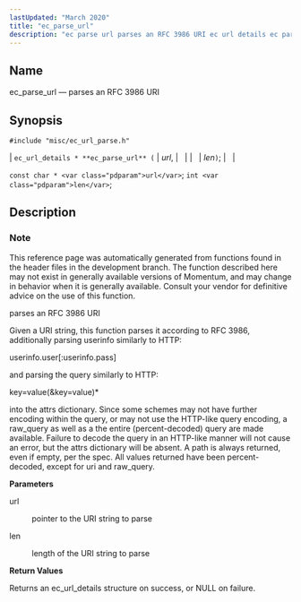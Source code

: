 ```yaml
---
lastUpdated: "March 2020"
title: "ec_parse_url"
description: "ec parse url parses an RFC 3986 URI ec url details ec parse url url len const char url int len This reference page was automatically generated from functions found in the header files in the development branch The function described here may not exist in generally available versions of..."
---
```


<a name="apis.ec_parse_url"></a> 
## Name

ec_parse_url — parses an RFC 3986 URI

## Synopsis

`#include "misc/ec_url_parse.h"`

| `ec_url_details * **ec_parse_url** (` | <var class="pdparam">url</var>, |   |
|   | <var class="pdparam">len</var>`)`; |   |

`const char * <var class="pdparam">url</var>`;
`int <var class="pdparam">len</var>`;<a name="idp63925744"></a> 
## Description

### Note

This reference page was automatically generated from functions found in the header files in the development branch. The function described here may not exist in generally available versions of Momentum, and may change in behavior when it is generally available. Consult your vendor for definitive advice on the use of this function.

parses an RFC 3986 URI

Given a URI string, this function parses it according to RFC 3986, additionally parsing userinfo similarly to HTTP:

userinfo.user[:userinfo.pass]

and parsing the query similarly to HTTP:

key=value(&key=value)*

into the attrs dictionary. Since some schemes may not have further encoding within the query, or may not use the HTTP-like query encoding, a raw_query as well as a the entire (percent-decoded) query are made available. Failure to decode the query in an HTTP-like manner will not cause an error, but the attrs dictionary will be absent. A path is always returned, even if empty, per the spec. All values returned have been percent-decoded, except for uri and raw_query.

**<a name="idp63931536"></a> Parameters**

<dl class="variablelist">

<dt>url</dt>

<dd>

pointer to the URI string to parse

</dd>

<dt>len</dt>

<dd>

length of the URI string to parse

</dd>

</dl>

**<a name="idp63936112"></a> Return Values**

Returns an ec_url_details structure on success, or NULL on failure.